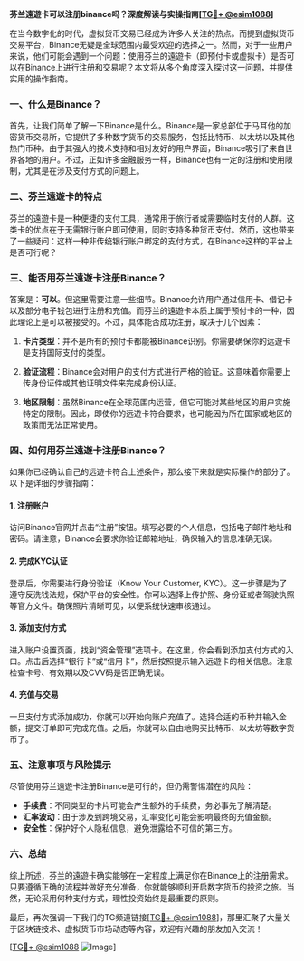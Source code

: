 **芬兰遠遊卡可以注册binance吗？深度解读与实操指南[[TG💪+ @esim1088](https://t.me/s/esim1088)]**

在当今数字化的时代，虚拟货币交易已经成为许多人关注的热点。而提到虚拟货币交易平台，Binance无疑是全球范围内最受欢迎的选择之一。然而，对于一些用户来说，他们可能会遇到一个问题：使用芬兰的遠遊卡（即预付卡或虚拟卡）是否可以在Binance上进行注册和交易呢？本文将从多个角度深入探讨这一问题，并提供实用的操作指南。

### 一、什么是Binance？

首先，让我们简单了解一下Binance是什么。Binance是一家总部位于马耳他的加密货币交易所，它提供了多种数字货币的交易服务，包括比特币、以太坊以及其他热门币种。由于其强大的技术支持和相对友好的用户界面，Binance吸引了来自世界各地的用户。不过，正如许多金融服务一样，Binance也有一定的注册和使用限制，尤其是在涉及支付方式的问题上。

### 二、芬兰遠遊卡的特点

芬兰的遠遊卡是一种便捷的支付工具，通常用于旅行者或需要临时支付的人群。这类卡的优点在于无需银行账户即可使用，同时支持多种货币支付。然而，这也带来了一些疑问：这样一种非传统银行账户绑定的支付方式，在Binance这样的平台上是否可行呢？

### 三、能否用芬兰遠遊卡注册Binance？

答案是：**可以**。但这里需要注意一些细节。Binance允许用户通过信用卡、借记卡以及部分电子钱包进行注册和充值。而芬兰的遠遊卡本质上属于预付卡的一种，因此理论上是可以被接受的。不过，具体能否成功注册，取决于几个因素：

1. **卡片类型**：并不是所有的预付卡都能被Binance识别。你需要确保你的远遊卡是支持国际支付的类型。
   
2. **验证流程**：Binance会对用户的支付方式进行严格的验证。这意味着你需要上传身份证件或其他证明文件来完成身份认证。

3. **地区限制**：虽然Binance在全球范围内运营，但它可能对某些地区的用户实施特定的限制。因此，即使你的远遊卡符合要求，也可能因为所在国家或地区的政策而无法正常使用。

### 四、如何用芬兰遠遊卡注册Binance？

如果你已经确认自己的远遊卡符合上述条件，那么接下来就是实际操作的部分了。以下是详细的步骤指南：

#### 1. 注册账户
访问Binance官网并点击“注册”按钮。填写必要的个人信息，包括电子邮件地址和密码。请注意，Binance会要求你验证邮箱地址，确保输入的信息准确无误。

#### 2. 完成KYC认证
登录后，你需要进行身份验证（Know Your Customer, KYC）。这一步骤是为了遵守反洗钱法规，保护平台的安全性。你可以选择上传护照、身份证或者驾驶执照等官方文件。确保照片清晰可见，以便系统快速审核通过。

#### 3. 添加支付方式
进入账户设置页面，找到“资金管理”选项卡。在这里，你会看到添加支付方式的入口。点击后选择“银行卡”或“信用卡”，然后按照提示输入远遊卡的相关信息。注意检查卡号、有效期以及CVV码是否正确无误。

#### 4. 充值与交易
一旦支付方式添加成功，你就可以开始向账户充值了。选择合适的币种并输入金额，提交订单即可完成充值。之后，你就可以自由地购买比特币、以太坊等数字货币了。

### 五、注意事项与风险提示

尽管使用芬兰遠遊卡注册Binance是可行的，但仍需警惕潜在的风险：

- **手续费**：不同类型的卡片可能会产生额外的手续费，务必事先了解清楚。
- **汇率波动**：由于涉及到跨境交易，汇率变化可能会影响最终的充值金额。
- **安全性**：保护好个人隐私信息，避免泄露给不可信的第三方。

### 六、总结

综上所述，芬兰的遠遊卡确实能够在一定程度上满足你在Binance上的注册需求。只要遵循正确的流程并做好充分准备，你就能够顺利开启数字货币的投资之旅。当然，无论采用何种支付方式，理性投资始终是最重要的原则。

最后，再次强调一下我们的TG频道链接[[TG💪+ @esim1088](https://t.me/s/esim1088)]，那里汇聚了大量关于区块链技术、虚拟货币市场动态等内容，欢迎有兴趣的朋友加入交流！

[[TG💪+ @esim1088](https://t.me/s/esim1088) ![Image](https://i.postimg.cc/4NQfJmqS/Snipaste-2025-05-13-00-14-12.png)]